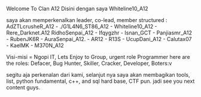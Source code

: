 Welcome To Clan A12
Disini dengan saya Whiteline10_A12

saya akan memperkenalkan leader, co-lead, member structured :
AdZTLcrusheR_A12 - ./G1L4N6_ST86_A12 - Whiteline10_A12 - Rere_Darknet.A12 
RidhoSenpai_A12 - Ifqygzhr - Isnan_GCT - Panjiasmr_A12 - RubenJK6R - 
AuraSenpai_A12. - AR12 - R13S - UcupDani_A12 - Calutax07 - KaelMK - M370N_A12

Visi-misi =
Ngopi IT, Lets Enjoy to Group, urgent role Programmer
here are the roles: Defacer, Bug Hunter, Skiller, Cracker, Developer, Boters:v

segitu aja perkenalan dari kami, selanjut nya saya akan membagikan 
tools, list, python fundamental, c++, and sql hard base, CTF pun. jadi see you next content guys.
